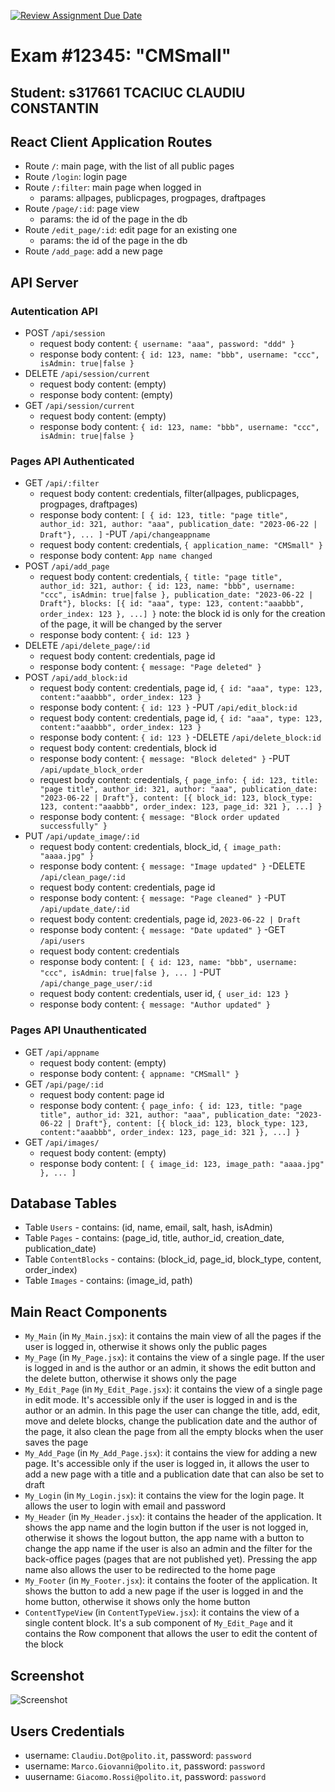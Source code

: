 [![Review Assignment Due Date](https://classroom.github.com/assets/deadline-readme-button-24ddc0f5d75046c5622901739e7c5dd533143b0c8e959d652212380cedb1ea36.svg)](https://classroom.github.com/a/suhcjUE-)
# Exam #12345: "CMSmall"
## Student: s317661 TCACIUC CLAUDIU CONSTANTIN 

## React Client Application Routes

- Route `/`: main page, with the list of all public pages
- Route `/login`: login page
- Route `/:filter`: main page when logged in
  - params: allpages, publicpages, progpages, draftpages
- Route `/page/:id`: page view
  - params: the id of the page in the db
- Route `/edit_page/:id`: edit page for an existing one
  - params: the id of the page in the db
- Route `/add_page`: add a new page

## API Server
### Autentication API
- POST `/api/session`
  - request body content: `{ username: "aaa", password: "ddd" }`
  - response body content: `{ id: 123, name: "bbb", username: "ccc", isAdmin: true|false }`
- DELETE `/api/session/current`
  - request body content: (empty)
  - response body content: (empty)
- GET `/api/session/current`
  - request body content: (empty)
  - response body content: `{ id: 123, name: "bbb", username: "ccc", isAdmin: true|false }`
### Pages API Authenticated
- GET `/api/:filter`
  - request body content: credentials, filter(allpages, publicpages, progpages, draftpages)
  - response body content: `[ { id: 123, title: "page title", author_id: 321, author: "aaa", publication_date: "2023-06-22 | Draft"}, ... ]`
-PUT `/api/changeappname`
  - request body content: credentials, `{ application_name: "CMSmall" }`
  - response body content: `App name changed`
- POST `/api/add_page`
  - request body content: credentials, `{ title: "page title", author_id: 321, author: { id: 123, name: "bbb", username: "ccc", isAdmin: true|false }, publication_date: "2023-06-22 | Draft"}, blocks: [{ id: "aaa", type: 123, content:"aaabbb", order_index: 123 }, ...] }` note: the block id is only for the creation of the page, it will be changed by the server 
  - response body content: `{ id: 123 }`
- DELETE `/api/delete_page/:id`
  - request body content: credentials, page id
  - response body content: `{ message: "Page deleted" }`
- POST `/api/add_block:id`
  - request body content: credentials, page id, `{ id: "aaa", type: 123, content:"aaabbb", order_index: 123 }`
  - response body content: `{ id: 123 }`
-PUT `/api/edit_block:id`
  - request body content: credentials, page id, `{ id: "aaa", type: 123, content:"aaabbb", order_index: 123 }`
  - response body content: `{ id: 123 }`
-DELETE `/api/delete_block:id`
  - request body content: credentials, block id
  - response body content: `{ message: "Block deleted" }`
-PUT `/api/update_block_order`
  - request body content: credentials, `{ page_info: { id: 123, title: "page title", author_id: 321, author: "aaa", publication_date: "2023-06-22 | Draft"}, content: [{ block_id: 123, block_type: 123, content:"aaabbb", order_index: 123, page_id: 321 }, ...] }`
  - response body content: `{ message: "Block order updated successfully" }`
- PUT `/api/update_image/:id`
  - request body content: credentials, block_id, `{ image_path: "aaaa.jpg" }`
  - response body content: `{ message: "Image updated" }`
-DELETE `/api/clean_page/:id`
  - request body content: credentials, page id
  - response body content: `{ message: "Page cleaned" }`
-PUT `/api/update_date/:id`
  - request body content: credentials, page id, `2023-06-22 | Draft`
  - response body content: `{ message: "Date updated" }`
-GET `/api/users`
  - request body content: credentials
  - response body content: `[ { id: 123, name: "bbb", username: "ccc", isAdmin: true|false }, ... ]`
-PUT `/api/change_page_user/:id`
  - request body content: credentials, user id, `{ user_id: 123 }`
  - response body content: `{ message: "Author updated" }`

### Pages API Unauthenticated
- GET `/api/appname`
  - request body content: (empty)
  - response body content: `{ appname: "CMSmall" }`
- GET `/api/page/:id`
  - request body content: page id
  - response body content: `{ page_info: { id: 123, title: "page title", author_id: 321, author: "aaa", publication_date: "2023-06-22 | Draft"}, content: [{ block_id: 123, block_type: 123, content:"aaabbb", order_index: 123, page_id: 321 }, ...] }`
- GET `/api/images/`
  - request body content: (empty)
  - response body content: `[ { image_id: 123, image_path: "aaaa.jpg" }, ... ]`

## Database Tables

- Table `Users` - contains: (id, name, email, salt, hash, isAdmin)
- Table `Pages` - contains: (page_id, title, author_id, creation_date, publication_date)
- Table `ContentBlocks` - contains: (block_id, page_id, block_type, content, order_index)
- Table `Images` - contains: (image_id, path)

## Main React Components

- `My_Main` (in `My_Main.jsx`): it contains the main view of all the pages if the user is logged in, otherwise it shows only the public pages
- `My_Page` (in `My_Page.jsx`): it contains the view of a single page. If the user is logged in and is the author or an admin, it shows the edit button and the delete button, otherwise it shows only the page
- `My_Edit_Page` (in `My_Edit_Page.jsx`): it contains the view of a single page in edit mode. It's accessible only if the user is logged in and is the author or an admin. In this page the user can change the title, add, edit, move and delete blocks, change the publication date and the author of the page, it also clean the page from all the empty blocks when the user saves the page
- `My_Add_Page` (in `My_Add_Page.jsx`): it contains the view for adding a new page. It's accessible only if the user is logged in, it allows the user to add a new page with a title and a publication date that can also be set to draft
- `My_Login` (in `My_Login.jsx`): it contains the view for the login page. It allows the user to login with email and password
- `My_Header` (in `My_Header.jsx`): it contains the header of the application. It shows the app name and the login button if the user is not logged in, otherwise it shows the logout button, the app name with a button to change the app name if the user is also an admin and the filter for the back-office pages (pages that are not published yet). Pressing the app name also allows the user to be redirected to the home page
- `My_Footer` (in `My_Footer.jsx`): it contains the footer of the application. It shows the button to add a new page if the user is logged in and the home button, otherwise it shows only the home button
- `ContentTypeView` (in `ContentTypeView.jsx`): it contains the view of a single content
block. It's a sub component of `My_Edit_Page` and it contains the Row component that allows the user to edit the content of the block

## Screenshot

![Screenshot](./img/screenshot.jpg)

## Users Credentials

- username: `Claudiu.Dot@polito.it`, password: `password`
- username: `Marco.Giovanni@polito.it`, password: `password`
- uusername: `Giacomo.Rossi@polito.it`, password: `password`

